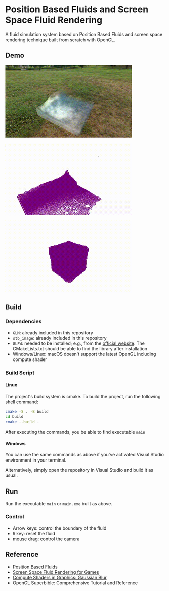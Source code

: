 # Position Based Fluids and Screen Space Fluid Rendering

A fluid simulation system based on Position Based Fluids and screen space rendering technique built from scratch with OpenGL.

## Demo

![Final Rendering](https://github.com/jianjianh1/pbf-opengl/blob/main/demo/pbf-final.gif)

![Particle Only 1](https://github.com/jianjianh1/pbf-opengl/blob/main/demo/pbf-particle.gif)

![Particle Only 2](https://github.com/jianjianh1/pbf-opengl/blob/main/demo/pbf-particle2.gif)

## Build

### Dependencies

- `GLM`: already included in this repository
- `stb_image`: already included in this repository
- `GLFW`: needed to be installed; e.g., from the [official website](https://www.glfw.org/). The CMakeLists.txt should be able to find the library after installation
- Windows/Linux: macOS doesn't support the latest OpenGL including compute shader

### Build Script

#### Linux

The project's build system is cmake. To build the project, run the following shell command:

```bash
cmake -S . -B build
cd build
cmake --build .
```

After executing the commands, you be able to find executable `main`

#### Windows

You can use the same commands as above if you've activated Visual Studio environment in your terminal.

Alternatively, simply open the repository in Visual Studio and build it as usual.

## Run

Run the executable `main` or `main.exe` built as above.

### Control

- Arrow keys: control the boundary of the fluid
- `R` key: reset the fluid
- mouse drag: control the camera

## Reference

- [Position Based Fluids](https://doi.org/10.1145/2461912.2461984)
- [Screen Space Fluid Rendering for Games](https://developer.download.nvidia.com/presentations/2010/gdc/Direct3D_Effects.pdf)
- [Compute Shaders in Graphics: Gaussian Blur](https://lisyarus.github.io/blog/graphics/2022/04/21/compute-blur.htm)
- OpenGL Superbible: Comprehensive Tutorial and Reference

